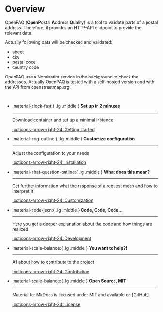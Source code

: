 # Overview

OpenPAQ (**OpenP**ostal **A**ddress **Q**uality) is a tool to validate parts of a postal address. Therefore, it provides an HTTP-API endpoint to provide the
relevant data. 

Actually following data will be checked and validated:

- street
- city
- postal code
- country code


OpenPAQ use a Nominatim service in the background to check the addresses. Actually OpenPAQ is tested with a self-hosted
version and with the API from openstreetmap.org.

<br>
<div class="grid cards" markdown>

-   :material-clock-fast:{ .lg .middle } __Set up in 2 minutes__

    ---

    Download container and set up a minimal instance

    [:octicons-arrow-right-24: Getting started](getting_started.md)

-   :material-cog-outline:{ .lg .middle } __Customize configuration__

    ---

    Adjust the configuration to your needs

    [:octicons-arrow-right-24: Installation](installation.md)

-   :material-chat-question-outline:{ .lg .middle } __What does this mean?__

    ---

    Get further information what the response of a request mean and how to interpret it
    
    [:octicons-arrow-right-24: Customization](usage.md)

-   :material-code-json:{ .lg .middle } __Code, Code, Code...__

    ---

    Here you get a deeper explanation about the code and how things are realized 

    [:octicons-arrow-right-24: Development](development.md)
  
- :material-scale-balance:{ .lg .middle } __You want to help?!__

    ---

    All about how to contribute to the project

    [:octicons-arrow-right-24: Contribution](contributions.md)

- :material-scale-balance:{ .lg .middle } __Open Source, MIT__

    ---

    Material for MkDocs is licensed under MIT and available on [GitHub]

    [:octicons-arrow-right-24: License](#)

</div>







